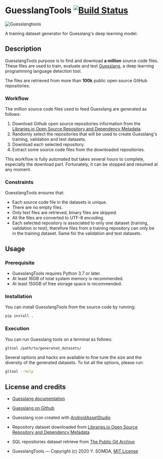 # GuesslangTools [![Build Status](https://github.com/yoeo/guesslangtools/actions/workflows/python-package.yml/badge.svg)](https://github.com/yoeo/guesslangtools/actions)

![Guesslangtools](guesslangtools/data/guesslangtools.png)

A training dataset generator for Guesslang's deep learning model.

## Description

GuesslangTools purpose is to find and download **a million** source code files.
These files are used to train, evaluate and test
[Guesslang](https://github.com/yoeo/guesslang),
a deep learning programming language detection tool.

The files are retrieved from more than **100k** public open source
GitHub repositories.

### Workflow

The million source code files used to feed Guesslang are generated as follows:

1. Download Github open source repositories information from the
[Libraries.io Open Source Repository and Dependency Metadata](https://zenodo.org/record/3626071/files/libraries-1.6.0-2020-01-12.tar.gz?download=1).
2. Randomly select the repositories that will be used to create
  Guesslang's training, validation and test datasets.
3. Download each selected repository.
4. Extract some source code files from the downloaded repositories.

This workflow is fully automated but takes several hours to complete,
especially the download part.
Fortunately, it can be stopped and resumed at any moment.

### Constraints

GuesslangTools ensures that:

* Each source code file in the datasets is unique.
* There are no empty files.
* Only text files are retrieved, binary files are skipped.
* All the files are converted to UTF-8 encoding.
* Each selected repository is associated to only one dataset
  (training, validation or test),
  therefore files from a training repository can only be in
  the training dataset. Same for the validation and test datasets.

## Usage

### Prerequisite

* GuesslangTools requires Python 3.7 or later.
* At least 16GB of total system memory is recommended.
* At least 150GB of free storage space is recommended.

### Installation

You can install GuesslangTools from the source code by running:

```bash
pip install .
```

### Execution

You can run Guesslang tools on a terminal as follows:

```bash
gltool /path/to/generated_datasets/
```

Several options and hacks are available to fine tune the size and
the diversity of the generated datasets. To list all the options, please run:

```bash
gltool --help
```

## License and credits

* [Guesslang documentation](https://guesslang.readthedocs.io/en/latest/)

* [Guesslang on Github](https://github.com/yoeo/guesslang)

* Guesslang icon created with
  [AndroidAssetStudio](https://github.com/romannurik/AndroidAssetStudio)

* Repository dataset downloaded from
  [Libraries.io Open Source Repository and Dependency Metadata](https://zenodo.org/record/1196312/files/Libraries.io-open-data-1.2.0.tar.gz)

* SQL repositories dataset retrieve from [The Public Git Archive](https://github.com/src-d/datasets/tree/master/PublicGitArchive)

* GuesslangTools — Copyright (c) 2020 Y. SOMDA, [MIT License](LICENSE)
